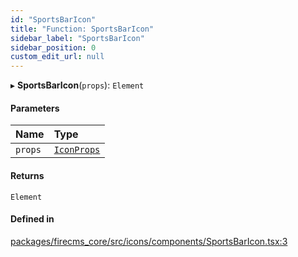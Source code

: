 ```yaml
---
id: "SportsBarIcon"
title: "Function: SportsBarIcon"
sidebar_label: "SportsBarIcon"
sidebar_position: 0
custom_edit_url: null
---
```


▸ **SportsBarIcon**(`props`): `Element`

#### Parameters

| Name | Type |
| :------ | :------ |
| `props` | [`IconProps`](../types/IconProps.md) |

#### Returns

`Element`

#### Defined in

[packages/firecms_core/src/icons/components/SportsBarIcon.tsx:3](https://github.com/FireCMSco/firecms/blob/d45f3739/packages/firecms_core/src/icons/components/SportsBarIcon.tsx#L3)
